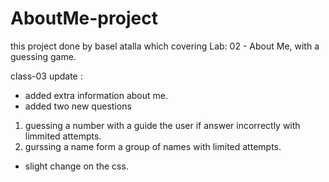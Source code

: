 # AboutMe-project
this project done by basel atalla which covering Lab: 02 - About Me, with a guessing game.

class-03 update :
- added extra information about me.
- added two new questions 

1. guessing a number with a guide the user if  answer incorrectly with limmited attempts.
2. gurssing a name form a group of names with limited attempts.

- slight change on the css.